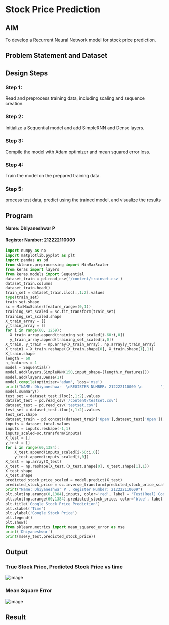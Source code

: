 # Stock Price Prediction

## AIM

To develop a Recurrent Neural Network model for stock price prediction.

## Problem Statement and Dataset


## Design Steps

### Step 1:
Read and preprocess training data, including scaling and sequence creation.

### Step 2:
Initialize a Sequential model and add SimpleRNN and Dense layers.

### Step 3:
Compile the model with Adam optimizer and mean squared error loss.

### Step 4:
Train the model on the prepared training data.

### Step 5:
process test data, predict using the trained model, and visualize the results

## Program
#### Name: Dhiyaneshwar P
#### Register Number: 212222110009
```py
import numpy as np
import matplotlib.pyplot as plt
import pandas as pd
from sklearn.preprocessing import MinMaxScaler
from keras import layers
from keras.models import Sequential
dataset_train = pd.read_csv('/content/trainset.csv')
dataset_train.columns
dataset_train.head()
train_set = dataset_train.iloc[:,1:2].values
type(train_set)
train_set.shape
sc = MinMaxScaler(feature_range=(0,1))
training_set_scaled = sc.fit_transform(train_set)
training_set_scaled.shape
X_train_array = []
y_train_array = []
for i in range(60, 1259):
  X_train_array.append(training_set_scaled[i-60:i,0])
  y_train_array.append(training_set_scaled[i,0])
X_train, y_train = np.array(X_train_array), np.array(y_train_array)
X_train1 = X_train.reshape((X_train.shape[0], X_train.shape[1],1))
X_train.shape
length = 60
n_features = 1
model = Sequential()
model.add(layers.SimpleRNN(150,input_shape=(length,n_features)))
model.add(layers.Dense(1))
model.compile(optimizer='adam', loss='mse')
print("NAME: Dhiyaneshwar  \nREGISTER NUMBER: 212222110009 \n        ")
model.summary()
test_set = dataset_test.iloc[:,1:2].values
dataset_test = pd.read_csv('/content/testset.csv')
dataset_test = pd.read_csv('testset.csv')
test_set = dataset_test.iloc[:,1:2].values
test_set.shape
dataset_train = pd.concat((dataset_train['Open'],dataset_test['Open']),axis=0)
inputs = dataset_total.values
inputs = inputs.reshape(-1,1)
inputs_scaled=sc.transform(inputs)
X_test = []
y_test = []
for i in range(60,1384):
    X_test.append(inputs_scaled[i-60:i,0])
    y_test.append(inputs_scaled[i,0])
X_test = np.array(X_test)
X_test = np.reshape(X_test,(X_test.shape[0], X_test.shape[1],1))
X_test.shape
X_test.shape
predicted_stock_price_scaled = model.predict(X_test)
predicted_stock_price = sc.inverse_transform(predicted_stock_price_scaled)
print("Name: Dhiyaneshwar P , Register Number: 212222110009")
plt.plot(np.arange(0,1384),inputs, color='red', label = 'Test(Real) Google stock price')
plt.plot(np.arange(60,1384),predicted_stock_price, color='blue', label = 'Predicted Google stock price')
plt.title('Google Stock Price Prediction')
plt.xlabel('Time')
plt.ylabel('Google Stock Price')
plt.legend()
plt.show()
from sklearn.metrics import mean_squared_error as mse
print('Dhiyaneshwar')
print(mse(y_test,predicted_stock_price))
```

## Output

### True Stock Price, Predicted Stock Price vs time

![image](https://github.com/user-attachments/assets/a31870f8-fda0-4cb8-8132-162500c63d7f)


### Mean Square Error

![image](https://github.com/user-attachments/assets/6dc6fb00-9732-46d6-b492-6347743a66af)


## Result
